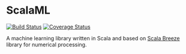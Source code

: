 # ScalaML
[![Build Status](https://travis-ci.org/domesc/ScalaML.svg?branch=master)](https://travis-ci.org/domesc/ScalaML)
[![Coverage Status](https://coveralls.io/repos/github/domesc/ScalaML/badge.svg?branch=master)](https://coveralls.io/github/domesc/ScalaML?branch=master)

A machine learning library written in Scala and based on [Scala Breeze](https://github.com/scalanlp/breeze) library
for numerical processing.